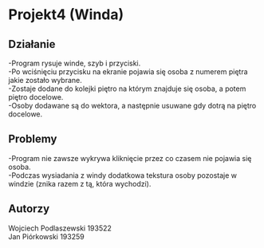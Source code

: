 # Projekt4 (Winda)
## Działanie  
-Program rysuje winde, szyb i przyciski.  
-Po wciśnięciu przycisku na ekranie pojawia się osoba z numerem piętra jakie zostało wybrane.  
-Zostaje dodane do kolejki piętro na którym znajduje się osoba, a potem piętro docelowe.  
-Osoby dodawane są do wektora, a następnie usuwane gdy dotrą na piętro docelowe.  
## Problemy
-Program nie zawsze wykrywa kliknięcie przez co czasem nie pojawia się osoba.  
-Podczas wysiadania z windy dodatkowa tekstura osoby pozostaje w windzie (znika razem z tą, która wychodzi).  
## Autorzy
Wojciech Podlaszewski 193522  
Jan Piórkowski 193259  
